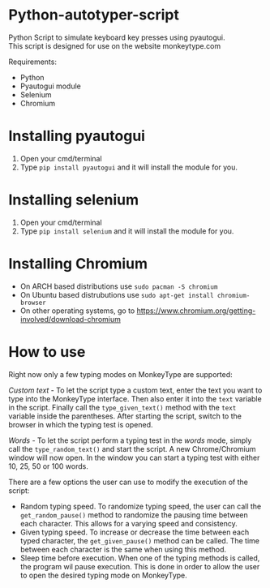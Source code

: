 # Python-autotyper-script
Python Script to simulate keyboard key presses using pyautogui.  
This script is designed for use on the website monkeytype.com

Requirements:

* Python  
* Pyautogui module  
* Selenium  
* Chromium

# Installing pyautogui
1. Open your cmd/terminal
2. Type `pip install pyautogui` and it will install the module for you.

# Installing selenium
1. Open your cmd/terminal
2. Type `pip install selenium` and it will install the module for you.

# Installing Chromium

* On ARCH based distributions use `sudo pacman -S chromium`  
* On Ubuntu based distrubutions use `sudo apt-get install chromium-browser`  
* On other operating systems, go to https://www.chromium.org/getting-involved/download-chromium

# How to use  
Right now only a few typing modes on MonkeyType are supported:

*Custom text* - To let the script type a custom text, enter the text you want to type into the MonkeyType interface. Then also enter it into the `text` variable in the script. Finally call the `type_given_text()` method with the `text` variable inside the parentheses. After starting the script, switch to the browser in which the typing test is opened. 
  
*Words* - To let the script perform a typing test in the _words_ mode, simply call the `type_random_text()` and start the script. A new Chrome/Chromium window will now open. In the window you can start a typing test with either 10, 25, 50 or 100 words.

There are a few options the user can use to modify the execution of the script:  

* Random typing speed. To randomize typing speed, the user can call the `get_random_pause()` method to randomize the pausing time between each character. This allows for a varying speed and consistency. 
* Given typing speed. To increase or decrease the time between each typed character, the `get_given_pause()` method can be called. The time between each character is the same when using this method. 
* Sleep time before execution. When one of the typing methods is called, the program wil pause execution. This is done in order to allow the user to open the desired typing mode on MonkeyType.


